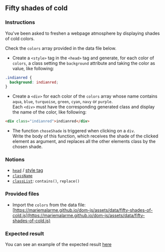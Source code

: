 ## Fifty shades of cold

### Instructions

You've been asked to freshen a webpage atmosphere by displaying shades of cold colors.

Check the `colors` array provided in the data file below.

- Create a `<style>` tag in the `<head>` tag and generate, for each color of `colors`, a class setting the `background` attribute and taking the color as value, like following:

```css
.indianred {
  background: indianred;
}
```

- Create a `<div>` for each color of the `colors` array whose name contains `aqua`, `blue`, `turquoise`, `green`, `cyan`, `navy` or `purple`.\
  Each `<div>` must have the corresponding generated class and display the name of the color, like following:

```html
<div class="indianred">indianred</div>
```

- The function `choseShade` is triggered when clicking on a `div`.\
  Write the body of this function, which receives the shade of the clicked element as argument, and replaces all the other elements class by the chosen shade.

### Notions

- [`head`](https://developer.mozilla.org/en-US/docs/Web/API/Document/head) / [style tag](https://developer.mozilla.org/en-US/docs/Web/HTML/Element/style)
- [`className`](https://developer.mozilla.org/en-US/docs/Web/API/Element/className)
- [`classList`](https://developer.mozilla.org/en-US/docs/Web/API/Element/classList): `contains()`, `replace()`

### Provided files

- Import the `colors` from the data file: [https://mariemalarme.github.io/dom-js/assets/data/fifty-shades-of-cold.js](https://mariemalarme.github.io/dom-js/assets/data/fifty-shades-of-cold.js)

### Expected result

You can see an example of the expected result [here](https://youtu.be/a-3JDEvW-Qg)

